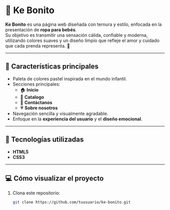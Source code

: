 # 🍼 Ke Bonito

**Ke Bonito** es una página web diseñada con ternura y estilo, enfocada en la presentación de **ropa para bebés**.  
Su objetivo es transmitir una sensación cálida, confiable y moderna, utilizando colores suaves y un diseño limpio que refleje el amor y cuidado que cada prenda representa. 💖

---

## 🌸 Características principales
 
- Paleta de colores pastel inspirada en el mundo infantil.  
- Secciones principales:
  - 🏠 **Inicio**
  - 👶 **Catalogo**
  - 💬 **Contáctanos**
  - 💗 **Sobre nosotros**
- Navegación sencilla y visualmente agradable.
- Enfoque en la **experiencia del usuario** y el **diseño emocional**.

---

## 🧵 Tecnologías utilizadas

- **HTML5**  
- **CSS3**

---

## 💻 Cómo visualizar el proyecto

1. Clona este repositorio:
   ```bash
   git clone https://github.com/tuusuario/ke-bonito.git
